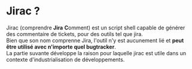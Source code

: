 # Jirac ? 
Jirac  (comprendre **Jira** **C**omment) est un script shell capable de générer des commentaire de tickets, pour des outils tel que jira.  
Bien que son nom comprenne Jira, l'outil n'y est aucunement lié et **peut être utilisé avec n'importe quel bugtracker**.  
La partie suvante développe la raison pour laquelle jirac est utile dans un contexte d'industrialisation de développements.

